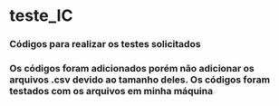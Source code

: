 # teste_IC

### Códigos para realizar os testes solicitados

### Os códigos foram adicionados porém não adicionar os arquivos .csv devido ao tamanho deles. Os códigos foram testados com os arquivos em minha máquina